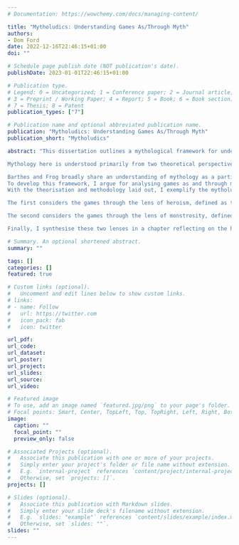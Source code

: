```yaml
---
# Documentation: https://wowchemy.com/docs/managing-content/

title: "Mytholudics: Understanding Games As/Through Myth"
authors:
- Dom Ford
date: 2022-12-16T22:46:15+01:00
doi: ""

# Schedule page publish date (NOT publication's date).
publishDate: 2023-01-01T22:46:15+01:00

# Publication type.
# Legend: 0 = Uncategorized; 1 = Conference paper; 2 = Journal article;
# 3 = Preprint / Working Paper; 4 = Report; 5 = Book; 6 = Book section;
# 7 = Thesis; 8 = Patent
publication_types: ["7"]

# Publication name and optional abbreviated publication name.
publication: "Mytholudics: Understanding Games As/Through Myth"
publication_short: "Mytholudics"

abstract: "This dissertation outlines a mythological framework for understanding how games produce meaning. The central question is: how does a mythological approach help to understand the way games make meaning? I first theorise mythology as it applies to games and play. This is expressed through a cycle showing how mythology is embedded into the production of games as well as how it impacts the playing and interpretation of games. This is then operationalised as a method for the analysis of games. I call my theorisation and analytical approach mytholudics. With this established, I apply mytholudics in ten analyses of individual games or game series, split into two lenses: heroism and monstrosity. Finally, I reflect on these analyses and on mytholudics as an approach.

Mythology here is understood primarily from two theoretical perspectives: Roland Barthes’ theory outlined in Mythologies (1972/2009) and Frog’s (2015, 2021a) understanding of mythology in cultural practice and discourse from a folklore studies perspective. The Barthesian approach establishes myth as a mode of expression rather than as an object, a mode that is therefore prevalent in all forms of media and meaning-making. This mode of expression has naturalisation as a key feature, by which the arbitrariness of second-order signification is masked. Otherwise arbitrary relations between things are made to seem obvious and natural. Frog’s mythic discourse approach understands mythology as “constituted of signs that are emotionally invested by people within a society as models for knowing the world” (2021a, p. 161). Frog outlines mythic discourse analysis as a method which focuses on the comparison of mythic discourse over time and across cultures.

Barthes and Frog broadly share an understanding of mythology as a particular way of communicating an understanding of the world through discourse. From this perspective, mythology is not limited to any genre, medium or cultural context. It can include phenomena as diverse as systems, rules, customs, behaviours, rituals, stories, characters, events, social roles, motifs, spatial configurations, and so on. What is important is how these elements are placed in relation to one another. This stands in contrast to certain understandings of myth which may position it as a narrative genre or a socioreligious function of ‘primitive’ societies. Games consist of the same diverse elements arranged in comparable configurations, and so this perspective highlights the otherwise hidden parallels between mythology and games. Therefore, a mythological approach can help us to understand the game as an organising structure in which different and diverse elements are put into relation with one another in order to produce meaning.
To develop this framework, I argue for analysing games as and through myth. Games as myth means viewing the game as an organising structure that works analogously to mythology. Elements are constructed and put into relation with one another within a gameworld, which the player then plays in and interprets. Games through myth means seeing games as embedded within cultural contexts. The cultural context of development affects the mythologies that can be seen to influence the construction of the game, while the cultural context of the player affects how they relate to and interact with the game and the mythologies channelled through it.
With the theorisation and methodology laid out, I exemplify the mytholudic approach by applying it to ten analyses of individual games or game series, split into two chapters of five analyses each.

The first considers the games through the lens of heroism, defined as the positive mythologisation of an individual. To help with comparison and understanding, I outline a number of hero-types, broad categories based on different rhetorics of heroism. These include the hero-victim, the hero-sceptic, the preordained hero and the unsung hero. The examples analysed are the Call of Duty series (2003–2022), The Elder Scrolls V: Skyrim (Bethesda Game Studios, 2011), the Assassin’s Creed series (2007–2022), Heaven’s Vault (Inkle, 2019) and Horizon Zero Dawn (Guerrilla Games, 2017).

The second considers the games through the lens of monstrosity, defined broadly as a form of negative mythologisation of an entity. Like with heroes, I outline a number of monster-types based on where their monstrosity is said to come from. These are the monster from within, the monster from without, the artificial monster and the monster of nature. The game examples are Doom (id Software, 1993a), the Pokémon series (Game Freak, 1996–2022), Hellblade: Senua’s Sacrifice (Ninja Theory, 2017), Ghost of Tsushima (Sucker Punch Productions, 2020a) and The Witcher series (CD Projekt Red, 2007–2016).

Finally, I synthesise these two lenses in a chapter reflecting on the hero- and monster-types, all ten analyses and the mytholudic approach in general. I argue that a mytholudic approach helps us to understand how games make meaning because it focuses on the naturalised and hidden premises that go into the construction of games as organising structures. By analysing the underpinnings of those organising structures, we can outline the model for understanding the world that is virtually instantiated and how they are influenced by, influence and relate to models for understanding the world—mythologies—in the real world."

# Summary. An optional shortened abstract.
summary: ""

tags: []
categories: []
featured: true

# Custom links (optional).
#   Uncomment and edit lines below to show custom links.
# links:
# - name: Follow
#   url: https://twitter.com
#   icon_pack: fab
#   icon: twitter

url_pdf:
url_code:
url_dataset:
url_poster:
url_project:
url_slides:
url_source:
url_video:

# Featured image
# To use, add an image named `featured.jpg/png` to your page's folder. 
# Focal points: Smart, Center, TopLeft, Top, TopRight, Left, Right, BottomLeft, Bottom, BottomRight.
image:
  caption: ""
  focal_point: ""
  preview_only: false

# Associated Projects (optional).
#   Associate this publication with one or more of your projects.
#   Simply enter your project's folder or file name without extension.
#   E.g. `internal-project` references `content/project/internal-project/index.md`.
#   Otherwise, set `projects: []`.
projects: []

# Slides (optional).
#   Associate this publication with Markdown slides.
#   Simply enter your slide deck's filename without extension.
#   E.g. `slides: "example"` references `content/slides/example/index.md`.
#   Otherwise, set `slides: ""`.
slides: ""
---
```

